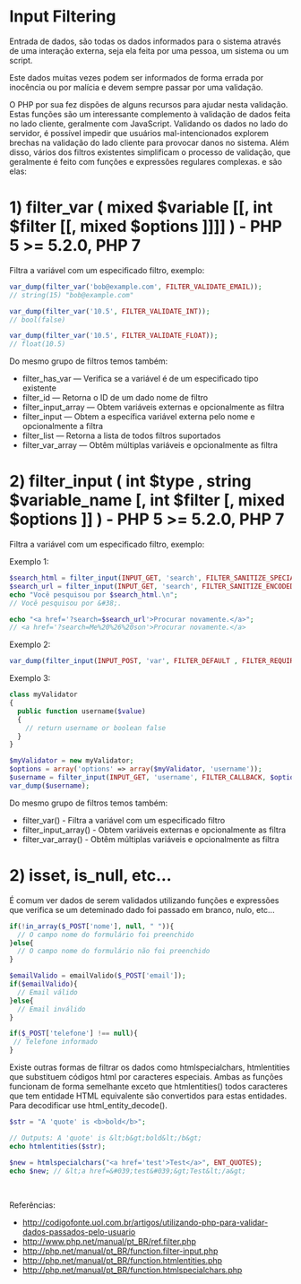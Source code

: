 # Input Filtering

Entrada de dados, são todas os dados informados para o sistema através de uma interação externa, 
seja ela feita por uma pessoa, um sistema ou um script.

Este dados muitas vezes podem ser informados de forma errada por inocência ou por malícia e devem 
sempre passar por uma validação.

O PHP por sua fez dispões de alguns recursos para ajudar nesta validação. 
Estas funções são um interessante complemento à validação de dados feita no lado cliente, geralmente com JavaScript. 
Validando os dados no lado do servidor, é possível impedir que usuários mal-intencionados 
explorem brechas na validação do lado cliente para provocar danos no sistema. Além disso, 
vários dos filtros existentes simplificam o processo de validação, 
que geralmente é feito com funções e expressões regulares complexas. e são elas:

# 1) filter_var ( mixed $variable [[, int $filter [[, mixed $options ]]]] ) - PHP 5 >= 5.2.0, PHP 7
Filtra a variável com um especificado filtro, exemplo:

```php
var_dump(filter_var('bob@example.com', FILTER_VALIDATE_EMAIL));
// string(15) "bob@example.com"

var_dump(filter_var('10.5', FILTER_VALIDATE_INT));
// bool(false) 

var_dump(filter_var('10.5', FILTER_VALIDATE_FLOAT));
// float(10.5) 
```

Do mesmo grupo de filtros  temos também:
* filter_has_var — Verifica se a variável é de um especificado tipo existente
* filter_id — Retorna o ID de um dado nome de filtro
* filter_input_array — Obtem variáveis externas e opcionalmente as filtra
* filter_input — Obtem a específica variável externa pelo nome e opcionalmente a filtra
* filter_list — Retorna a lista de todos filtros suportados
* filter_var_array — Obtêm múltiplas variáveis e opcionalmente as filtra


# 2) filter_input ( int $type , string $variable_name [, int $filter [, mixed $options ]] ) - PHP 5 >= 5.2.0, PHP 7
Filtra a variável com um especificado filtro, exemplo:

Exemplo 1:
```php
$search_html = filter_input(INPUT_GET, 'search', FILTER_SANITIZE_SPECIAL_CHARS);
$search_url = filter_input(INPUT_GET, 'search', FILTER_SANITIZE_ENCODED);
echo "Você pesquisou por $search_html.\n";
// Você pesquisou por &#38;.

echo "<a href='?search=$search_url'>Procurar novamente.</a>";
// <a href='?search=Me%20%26%20son'>Procurar novamente.</a>
```

Exemplo 2:
```php
var_dump(filter_input(INPUT_POST, 'var', FILTER_DEFAULT , FILTER_REQUIRE_ARRAY));
```

Exemplo 3:
```php
class myValidator
{
  public function username($value)
  {
    // return username or boolean false
  }
}

$myValidator = new myValidator;
$options = array('options' => array($myValidator, 'username'));
$username = filter_input(INPUT_GET, 'username', FILTER_CALLBACK, $options);
var_dump($username);
```

Do mesmo grupo de filtros  temos também:
* filter_var() - Filtra a variável com um especificado filtro
* filter_input_array() - Obtem variáveis externas e opcionalmente as filtra
* filter_var_array() - Obtêm múltiplas variáveis e opcionalmente as filtra

# 2) isset, is_null, etc...
É comum ver dados de serem validados utilizando funções e expressões que verifica 
se um deteminado dado foi passado em branco, nulo, etc...

```php
if(!in_array($_POST['nome'], null, " ")){
  // O campo nome do formulário foi preenchido
}else{
  // O campo nome do formulário não foi preenchido
}

$emailValido = emailValido($_POST['email']);
if($emailValido){
  // Email válido
}else{
  // Email inválido
}

if($_POST['telefone'] !== null){
 // Telefone informado
}

```

Existe outras formas de filtrar os dados como htmlspecialchars, htmlentities que substituem códigos html por caracteres especiais.
Ambas as funções funcionam de forma semelhante exceto que htmlentities() todos caracteres que tem entidade HTML equivalente são convertidos para estas entidades.
Para decodificar use html_entity_decode().

```php
$str = "A 'quote' is <b>bold</b>";

// Outputs: A 'quote' is &lt;b&gt;bold&lt;/b&gt;
echo htmlentities($str);

$new = htmlspecialchars("<a href='test'>Test</a>", ENT_QUOTES);
echo $new; // &lt;a href=&#039;test&#039;&gt;Test&lt;/a&gt;    
```

<br />

Referências: 

* http://codigofonte.uol.com.br/artigos/utilizando-php-para-validar-dados-passados-pelo-usuario
* http://www.php.net/manual/pt_BR/ref.filter.php
* http://php.net/manual/pt_BR/function.filter-input.php
* http://php.net/manual/pt_BR/function.htmlentities.php
* http://php.net/manual/pt_BR/function.htmlspecialchars.php



